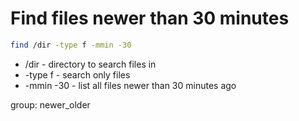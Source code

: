 # Find files newer than 30 minutes

```bash
find /dir -type f -mmin -30
```

- /dir - directory to search files in
- -type f - search only files
- -mmin -30 - list all files newer than 30 minutes ago

group: newer_older
